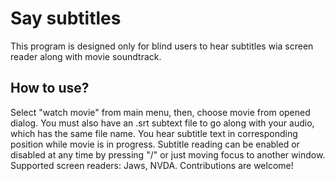 # Say subtitles
This program is designed only for blind users to hear subtitles wia screen reader along with movie soundtrack.

## How to use?
Select "watch movie" from main menu,
then, choose movie from opened dialog.
You must also have an .srt subtext file to go along with your audio, which has the same file name.
You hear subtitle text in corresponding position while movie is in progress.
Subtitle reading can be enabled or disabled at any time by pressing "/" or just moving focus to another window.
Supported screen readers: Jaws, NVDA.
Contributions are welcome!
